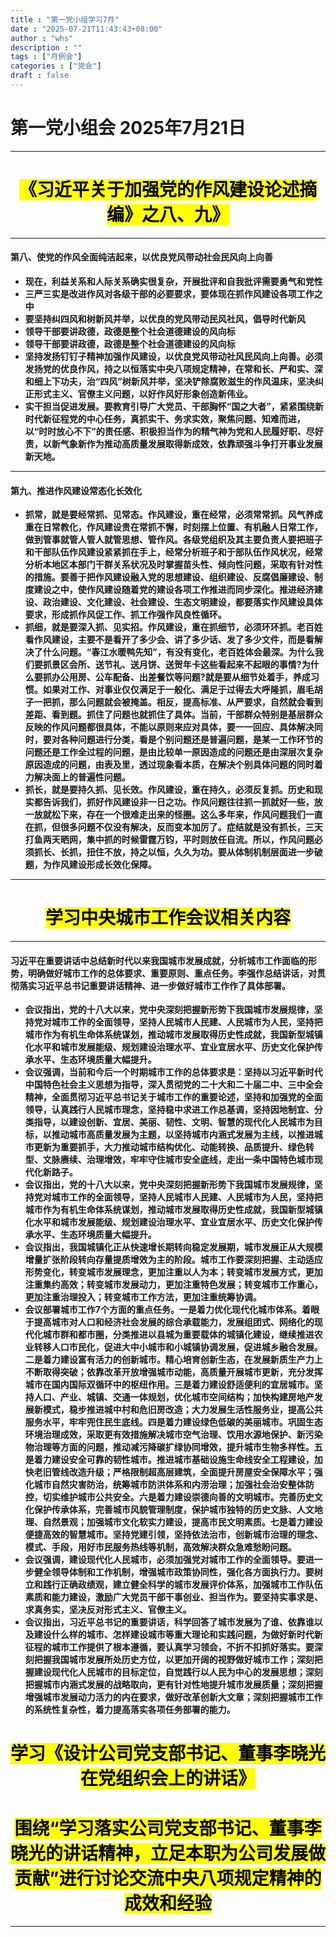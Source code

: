 ```yaml
--- 
title : "第一党小组学习7月"
date : "2025-07-21T11:43:43+08:00"
author : "whs"
description : ""
tags : ["月例会"]
categories : ["党会"]
draft : false
---
```



# 第一党小组会 2025年7月21日

---

   # <center><mark> <strong>《习近平关于加强党的作风建设论述摘编》之八、九》</strong></mark></center>

---
#### 第八、使党的作风全面纯洁起来，以优良党风带动社会民风向上向善
- __现在，利益关系和人际关系确实很复杂，开展批评和自我批评需要勇气和党性__
- __三严三实是改进作风对各级干部的必要要求，要体现在抓作风建设各项工作之中__
- __要坚持纠四风和树新风并举，以优良的党风带动民风社风，倡导时代新风__
- __领导干部要讲政德，政德是整个社会道德建设的风向标__
- __领导干部要讲政德，政德是整个社会道德建设的风向标__
- __坚持发扬钉钉子精神加强作风建设，以优良党风带动社风民风向上向善。必须发扬党的优良作风，持之以恒落实中央八项规定精神，在常和长、严和实、深和细上下功夫，治“四风”树新风并举，坚决铲除腐败滋生的作风温床，坚决纠正形式主义、官僚主义问题，以好作风好形象创造新伟业。__
- __实干担当促进发展。要教育引导广大党员、干部胸怀“国之大者”，紧紧围绕新时代新征程党的中心任务，真抓实干、务求实效，聚焦问题、知难而进，以“时时放心不下”的责任感、积极担当作为的精气神为党和人民履好职、尽好责，以新气象新作为推动高质量发展取得新成效，依靠顽强斗争打开事业发展新天地。__
---

#### 第九、推进作风建设常态化长效化
- __抓常，就是要经常抓、见常态。作风建设，重在经常，必须常常抓。风气养成重在日常教化，作风建设贵在常抓不懈，时刻摆上位置、有机融人日常工作，做到管事就管人管人就管思想、管作风。各级党组织及其主要负责人要把班子和干部队伍作风建设紧紧抓在手上，经常分析班子和于部队伍作风状况，经常分析本地区本部门干群关系状况及时掌握苗头性、倾向性问题，采取有针对性的措施。要善于把作风建设融入党的思想建设、组织建设、反腐倡廉建设、制度建设之中，使作风建设随着党的建设各项工作推进而同步深化。推进经济建设、政治建设、文化建设、社会建设、生态文明建设，都要落实作风建设具体要求，形成抓作风促工作、抓工作强作风良性循环。__
- __抓细，就是要深入抓、见实招。作风建设，重在抓细节，必须环环抓。老百姓看作风建设，主要不是看开了多少会、讲了多少话、发了多少文件，而是看解决了什么问题。“春江水暖鸭先知”，有没有变化，老百姓体会最深。为什么我们要抓景区会所、送节礼、送月饼、送贺年卡这些看起来不起眼的事情?为什么要抓办公用房、公车配备、出差餐饮等问题?就是要从细节处着手，养成习惯。如果对工作、对事业仅仅满足于一般化、满足于过得去大呼隆抓，眉毛胡子一把抓，那么问题就会被掩盖。相反，提高标准、从严要求，自然就会看到差距、看到题。抓住了问题也就抓住了具体。当前，干部群众特别是基层群众反映的作风问题都很具体，不能以原则来应对具体，要一一回应、具体解决同时，要对各种问题进行分类，看是个别问题还是普遍问题，是某一工作环节的问题还是工作全过程的问题，是由比较单一原因造成的问题还是由深层次复杂原因造成的问题，由表及里，透过现象看本质，在解决个别具体问题的同时着力解决面上的普遍性问题。__
- __抓长，就是要持久抓、见长效。作风建设，重在持久，必须反复抓。历史和现实都告诉我们，抓好作风建设非一日之功。作风问题往往抓一抓就好一些，放一放就松下来，存在一个很难走出来的怪圈。这么多年来，作风问题我们一直在抓，但很多问题不仅没有解决，反而变本加厉了。症结就是没有抓长，三天打鱼两天晒网，集中抓的时候雷霆万钧，平时则放任自流。所以，作风问题必须抓长、长抓，扭住不放，持之以恒，久久为功。要从体制机制层面进一步破题，为作风建设形成长效化保障。__

---
# <center><mark><strong>学习中央城市工作会议相关内容</strong></mark></center>
---
#### 习近平在重要讲话中总结新时代以来我国城市发展成就，分析城市工作面临的形势，明确做好城市工作的总体要求、重要原则、重点任务。李强作总结讲话，对贯彻落实习近平总书记重要讲话精神、进一步做好城市工作作了具体部署。
- __会议指出，党的十八大以来，党中央深刻把握新形势下我国城市发展规律，坚持党对城市工作的全面领导，坚持人民城市人民建、人民城市为人民，坚持把城市作为有机生命体系统谋划，推动城市发展取得历史性成就，我国新型城镇化水平和城市发展能级、规划建设治理水平、宜业宜居水平、历史文化保护传承水平、生态环境质量大幅提升。__
- __会议强调，当前和今后一个时期城市工作的总体要求是：坚持以习近平新时代中国特色社会主义思想为指导，深入贯彻党的二十大和二十届二中、三中全会精神，全面贯彻习近平总书记关于城市工作的重要论述，坚持和加强党的全面领导，认真践行人民城市理念，坚持稳中求进工作总基调，坚持因地制宜、分类指导，以建设创新、宜居、美丽、韧性、文明、智慧的现代化人民城市为目标，以推动城市高质量发展为主题，以坚持城市内涵式发展为主线，以推进城市更新为重要抓手，大力推动城市结构优化、动能转换、品质提升、绿色转型、文脉赓续、治理增效，牢牢守住城市安全底线，走出一条中国特色城市现代化新路子。__
- __会议指出，党的十八大以来，党中央深刻把握新形势下我国城市发展规律，坚持党对城市工作的全面领导，坚持人民城市人民建、人民城市为人民，坚持把城市作为有机生命体系统谋划，推动城市发展取得历史性成就，我国新型城镇化水平和城市发展能级、规划建设治理水平、宜业宜居水平、历史文化保护传承水平、生态环境质量大幅提升。__
- __会议指出，我国城镇化正从快速增长期转向稳定发展期，城市发展正从大规模增量扩张阶段转向存量提质增效为主的阶段。城市工作要深刻把握、主动适应形势变化，转变城市发展理念，更加注重以人为本；转变城市发展方式，更加注重集约高效；转变城市发展动力，更加注重特色发展；转变城市工作重心，更加注重治理投入；转变城市工作方法，更加注重统筹协调。__
- __会议部署城市工作7个方面的重点任务。一是着力优化现代化城市体系。着眼于提高城市对人口和经济社会发展的综合承载能力，发展组团式、网络化的现代化城市群和都市圈，分类推进以县城为重要载体的城镇化建设，继续推进农业转移人口市民化，促进大中小城市和小城镇协调发展，促进城乡融合发展。二是着力建设富有活力的创新城市。精心培育创新生态，在发展新质生产力上不断取得突破；依靠改革开放增强城市动能，高质量开展城市更新，充分发挥城市在国内国际双循环中的枢纽作用。三是着力建设舒适便利的宜居城市。坚持人口、产业、城镇、交通一体规划，优化城市空间结构；加快构建房地产发展新模式，稳步推进城中村和危旧房改造；大力发展生活性服务业，提高公共服务水平，牢牢兜住民生底线。四是着力建设绿色低碳的美丽城市。巩固生态环境治理成效，采取更有效措施解决城市空气治理、饮用水源地保护、新污染物治理等方面的问题，推动减污降碳扩绿协同增效，提升城市生物多样性。五是着力建设安全可靠的韧性城市。推进城市基础设施生命线安全工程建设，加快老旧管线改造升级；严格限制超高层建筑，全面提升房屋安全保障水平；强化城市自然灾害防治，统筹城市防洪体系和内涝治理；加强社会治安整体防控，切实维护城市公共安全。六是着力建设崇德向善的文明城市。完善历史文化保护传承体系，完善城市风貌管理制度，保护城市独特的历史文脉、人文地理、自然景观；加强城市文化软实力建设，提高市民文明素质。七是着力建设便捷高效的智慧城市。坚持党建引领，坚持依法治市，创新城市治理的理念、模式、手段，用好市民服务热线等机制，高效解决群众急难愁盼问题。__
- __会议强调，建设现代化人民城市，必须加强党对城市工作的全面领导。要进一步健全领导体制和工作机制，增强城市政策协同性，强化各方面执行力。要树立和践行正确政绩观，建立健全科学的城市发展评价体系，加强城市工作队伍素质和能力建设，激励广大党员干部干事创业、担当作为。要坚持实事求是、求真务实，坚决反对形式主义、官僚主义。__
- __会议指出，习近平总书记的重要讲话，科学回答了城市发展为了谁、依靠谁以及建设什么样的城市、怎样建设城市等重大理论和实践问题，为做好新时代新征程的城市工作提供了根本遵循，要认真学习领会，不折不扣抓好落实。要深刻把握我国城市发展所处历史方位，以更加开阔的视野做好城市工作；深刻把握建设现代化人民城市的目标定位，自觉践行以人民为中心的发展思想；深刻把握城市内涵式发展的战略取向，更有针对性地提升城市发展质量；深刻把握增强城市发展动力活力的内在要求，做好改革创新大文章；深刻把握城市工作的系统性复杂性，着力提高落实各项任务部署的能力。__

# <center><mark><strong>学习《设计公司党支部书记、董事李晓光在党组织会上的讲话》</strong></mark></center>
# <center><mark><strong>围绕“学习落实公司党支部书记、董事李晓光的讲话精神，立足本职为公司发展做贡献”进行讨论交流中央八项规定精神的成效和经验</strong></mark></center>
---


